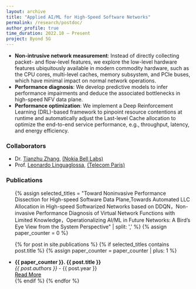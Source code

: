 ```yaml
---
layout: archive
title: "Applied AI/ML for High-Speed Software Networks"
permalink: /research/postdoc/
author_profile: true
time_duration: 2022.10 – Present
project: Byond 5G
---
```


- **Non-intrusive network measurement**: Instead of directly collecting packet- and flow-level features, we explore the low-level hardware features ubiquitously available in modern commodity hardware, such as the CPU cores, multi-level caches, memory subsystem, and PCIe buses, which have minimal impact on normal network operations.
- **Performance diagnosis**: We develop predictive models to infer performance impairments and deduce the associated bottlenecks in high-speed NFV data plane.
- **Performance optimization**: We implement a Deep Reinforcement Learning (DRL)-based framework to pinpoint resource contentions at runtime and automatically adjust the Last-level Cache allocation to optimize the end-to-end service performance, e.g., throughput, latency, and energy efficiency.

### Collaborators
- Dr. [Tianzhu Zhang](https://www.bell-labs.com/about/researcher-profiles/tianzhu-zhang/), [(Nokia Bell Labs)](https://www.bell-labs.com/about/locations/paris-saclay-france/)
- Prof. [Leonardo Linguaglossa](https://perso.telecom-paristech.fr/linguaglossa/), [(Telecom Paris)](https://www.telecom-paris.fr/)

### Publications
<ul>
  {% assign selected_titles = "Toward Noninvasive Performance Dissection for High-speed Software Data Plane,Towards Automated LLC Allocation in High-speed Softwarized Networks based on DDQN，Non-invasive Performance Diagnosis of Virtual Network Functions with Limited Knowledge，Operationalizing AI/ML in Future Networks: A Bird’s Eye View from the System Perspective" | split: ',' %}
  {% assign paper_counter = 0 %}
  
  {% for post in site.publications %}
    {% if selected_titles contains post.title %}
      {% assign paper_counter = paper_counter | plus: 1 %}
      <li>
        <strong>{{ paper_counter }}. {{ post.title }}</strong><br/>
        <em>{{ post.authors }}</em> - {{ post.year }}<br/>
        <a href="{{ post.url }}" style="color: black; text-decoration: underline;">Read More</a>
      </li>
    {% endif %}
  {% endfor %}
</ul>
